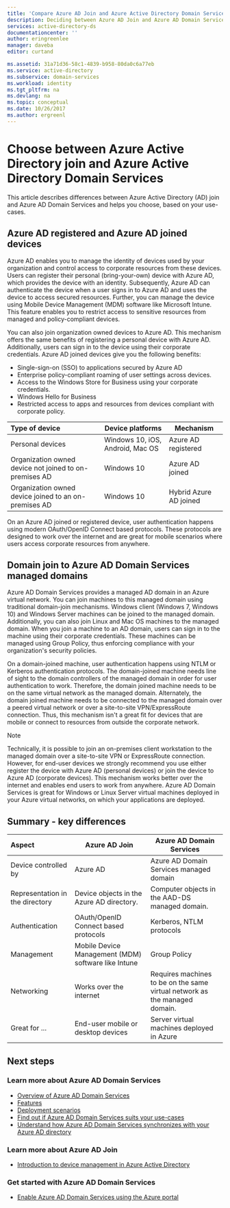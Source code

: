 ```yaml
---
title: 'Compare Azure AD Join and Azure Active Directory Domain Services | Microsoft Docs'
description: Deciding between Azure AD Join and Azure AD Domain Services
services: active-directory-ds
documentationcenter: ''
author: eringreenlee
manager: daveba
editor: curtand

ms.assetid: 31a71d36-58c1-4839-b958-80da0c6a77eb
ms.service: active-directory
ms.subservice: domain-services
ms.workload: identity
ms.tgt_pltfrm: na
ms.devlang: na
ms.topic: conceptual
ms.date: 10/26/2017
ms.author: ergreenl
---
```


# Choose between Azure Active Directory join and Azure Active Directory Domain Services
This article describes differences between Azure Active Directory (AD) join and Azure AD Domain Services and helps you choose, based on your use-cases.

## Azure AD registered and Azure AD joined devices
Azure AD enables you to manage the identity of devices used by your organization and control access to corporate resources from these devices. Users can register their personal (bring-your-own) device with Azure AD, which provides the device with an identity. Subsequently, Azure AD can authenticate the device when a user signs in to Azure AD and uses the device to access secured resources. Further, you can manage the device using Mobile Device Management (MDM) software like Microsoft Intune. This feature enables you to restrict access to sensitive resources from managed and policy-compliant devices.

You can also join organization owned devices to Azure AD. This mechanism offers the same benefits of registering a personal device with Azure AD. Additionally, users can sign in to the device using their corporate credentials. Azure AD joined devices give you the following benefits:
* Single-sign-on (SSO) to applications secured by Azure AD
* Enterprise policy-compliant roaming of user settings across devices.
* Access to the Windows Store for Business using your corporate credentials.
* Windows Hello for Business
* Restricted access to apps and resources from devices compliant with corporate policy.

| **Type of device** | **Device platforms** | **Mechanism** |
|:---| --- | --- |
| Personal devices | Windows 10, iOS, Android, Mac OS | Azure AD registered |
| Organization owned device not joined to on-premises AD | Windows 10 | Azure AD joined |
| Organization owned device joined to an on-premises AD | Windows 10 | Hybrid Azure AD joined |

On an Azure AD joined or registered device, user authentication happens using modern OAuth/OpenID Connect based protocols. These protocols are designed to work over the internet and are great for mobile scenarios where users access corporate resources from anywhere.


## Domain join to Azure AD Domain Services managed domains
Azure AD Domain Services provides a managed AD domain in an Azure virtual network. You can join machines to this managed domain using traditional domain-join mechanisms. Windows client (Windows 7, Windows 10) and Windows Server machines can be joined to the managed domain. Additionally, you can also join Linux and Mac OS machines to the managed domain. When you join a machine to an AD domain, users can sign in to the machine using their corporate credentials. These machines can be managed using Group Policy, thus enforcing compliance with your organization's security policies.

On a domain-joined machine, user authentication happens using NTLM or Kerberos authentication protocols. The domain-joined machine needs line of sight to the domain controllers of the managed domain in order for user authentication to work. Therefore, the domain joined machine needs to be on the same virtual network as the managed domain. Alternately, the domain joined machine needs to be connected to the managed domain over a peered virtual network or over a site-to-site VPN/ExpressRoute connection. Thus, this mechanism isn't a great fit for devices that are mobile or connect to resources from outside the corporate network.

> [!NOTE]
> Technically, it is possible to join an on-premises client workstation to the managed domain over a site-to-site VPN or ExpressRoute connection. However, for end-user devices we strongly recommend you use either register the device with Azure AD (personal devices) or join the device to Azure AD (corporate devices). This mechanism works better over the internet and enables end users to work from anywhere. Azure AD Domain Services is great for Windows or Linux Server virtual machines deployed in your Azure virtual networks, on which your applications are deployed.


## Summary - key differences
| **Aspect** | **Azure AD Join** | **Azure AD Domain Services** |
|:---| --- | --- |
| Device controlled by | Azure AD | Azure AD Domain Services managed domain |
| Representation in the directory | Device objects in the Azure AD directory. | Computer objects in the AAD-DS managed domain. |
| Authentication | OAuth/OpenID Connect based protocols | Kerberos, NTLM protocols |
| Management | Mobile Device Management (MDM) software like Intune | Group Policy |
| Networking | Works over the internet | Requires machines to be on the same virtual network as the managed domain.|
| Great for ... | End-user mobile or desktop devices | Server virtual machines deployed in Azure |


## Next steps
### Learn more about Azure AD Domain Services
* [Overview of Azure AD Domain Services](active-directory-ds-overview.md)
* [Features](active-directory-ds-features.md)
* [Deployment scenarios](active-directory-ds-scenarios.md)
* [Find out if Azure AD Domain Services suits your use-cases](active-directory-ds-comparison.md)
* [Understand how Azure AD Domain Services synchronizes with your Azure AD directory](active-directory-ds-synchronization.md)

### Learn more about Azure AD Join
* [Introduction to device management in Azure Active Directory](../active-directory/device-management-introduction.md)

### Get started with Azure AD Domain Services
* [Enable Azure AD Domain Services using the Azure portal](active-directory-ds-getting-started.md)
